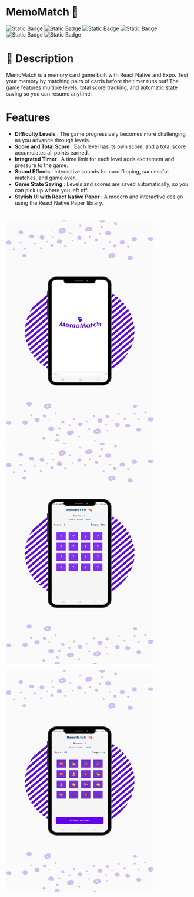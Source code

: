 # MemoMatch 🧠

![Static Badge](https://img.shields.io/badge/v8.1-b?logo=npm&label=npm) ![Static Badge](https://img.shields.io/badge/v16.13-b?label=nodeJs)
![Static Badge](https://img.shields.io/badge/VsCode-c?color=blue) ![Static Badge](https://img.shields.io/badge/React%20Native-c?color=blue) ![Static Badge](https://img.shields.io/badge/Java-c?color=red) ![Static Badge](https://img.shields.io/badge/Firebase-c?logo=Firebase&color=gray)


# 📝 Description

MemoMatch is a memory card game built with React Native and Expo. Test your memory by matching pairs of cards before the timer runs out! The game features multiple levels, total score tracking, and automatic state saving so you can resume anytime.

# Features
- **Difficulty Levels** : The game progressively becomes more challenging as you advance through levels.
- **Score and Total Score** : Each level has its own score, and a total score accumulates all points earned.
- **Integrated Timer** : A time limit for each level adds excitement and pressure to the game.
- **Sound Effects** : Interactive sounds for card flipping, successful matches, and game over.
- **Game State Saving** : Levels and scores are saved automatically, so you can pick up where you left off.
- **Stylish UI with React Native Paper** : A modern and interactive design using the React Native Paper library.

#

<img src="assets/images/Phone.png" alt="Phone"  width="400" height="600"> &nbsp;&nbsp;&nbsp;&nbsp;
<img src="assets/images/memo1.png" width="400" height="600"> <br>

<img src="assets/images/memo2.png" width="400" height="600">
<br>
